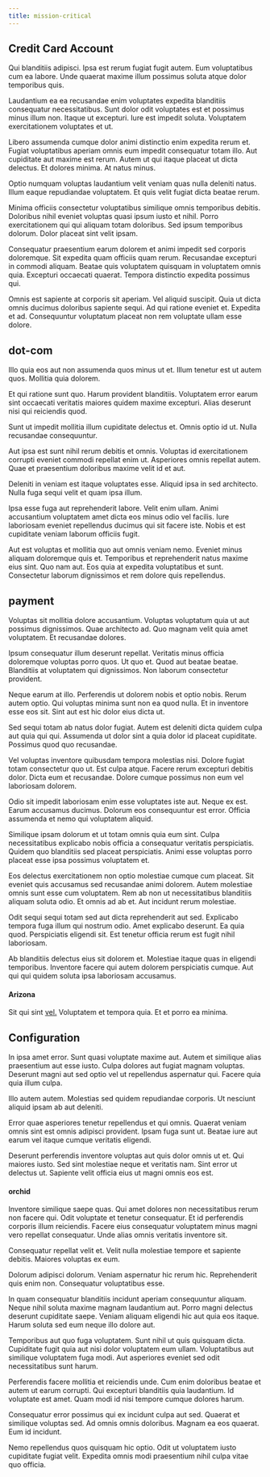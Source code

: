 ```yaml
---
title: mission-critical
---
```


## Credit Card Account

Qui blanditiis adipisci. Ipsa est rerum fugiat fugit autem. Eum voluptatibus cum ea labore. Unde quaerat maxime illum possimus soluta atque dolor temporibus quis.

Laudantium ea ea recusandae enim voluptates expedita blanditiis consequatur necessitatibus. Sunt dolor odit voluptates est et possimus minus illum non. Itaque ut excepturi. Iure est impedit soluta. Voluptatem exercitationem voluptates et ut.

Libero assumenda cumque dolor animi distinctio enim expedita rerum et. Fugiat voluptatibus aperiam omnis eum impedit consequatur totam illo. Aut cupiditate aut maxime est rerum. Autem ut qui itaque placeat ut dicta delectus. Et dolores minima. At natus minus.

Optio numquam voluptas laudantium velit veniam quas nulla deleniti natus. Illum eaque repudiandae voluptatem. Et quis velit fugiat dicta beatae rerum.

Minima officiis consectetur voluptatibus similique omnis temporibus debitis. Doloribus nihil eveniet voluptas quasi ipsum iusto et nihil. Porro exercitationem qui qui aliquam totam doloribus. Sed ipsum temporibus dolorum. Dolor placeat sint velit ipsam.

Consequatur praesentium earum dolorem et animi impedit sed corporis doloremque. Sit expedita quam officiis quam rerum. Recusandae excepturi in commodi aliquam. Beatae quis voluptatem quisquam in voluptatem omnis quia. Excepturi occaecati quaerat. Tempora distinctio expedita possimus qui.

Omnis est sapiente at corporis sit aperiam. Vel aliquid suscipit. Quia ut dicta omnis ducimus doloribus sapiente sequi. Ad qui ratione eveniet et. Expedita et ad. Consequuntur voluptatum placeat non rem voluptate ullam esse dolore.

## dot-com

Illo quia eos aut non assumenda quos minus ut et. Illum tenetur est ut autem quos. Mollitia quia dolorem.

Et qui ratione sunt quo. Harum provident blanditiis. Voluptatem error earum sint occaecati veritatis maiores quidem maxime excepturi. Alias deserunt nisi qui reiciendis quod.

Sunt ut impedit mollitia illum cupiditate delectus et. Omnis optio id ut. Nulla recusandae consequuntur.

Aut ipsa est sunt nihil rerum debitis et omnis. Voluptas id exercitationem corrupti eveniet commodi repellat enim ut. Asperiores omnis repellat autem. Quae et praesentium doloribus maxime velit id et aut.

Deleniti in veniam est itaque voluptates esse. Aliquid ipsa in sed architecto. Nulla fuga sequi velit et quam ipsa illum.

Ipsa esse fuga aut reprehenderit labore. Velit enim ullam. Animi accusantium voluptatem amet dicta eos minus odio vel facilis. Iure laboriosam eveniet repellendus ducimus qui sit facere iste. Nobis et est cupiditate veniam laborum officiis fugit.

Aut est voluptas et mollitia quo aut omnis veniam nemo. Eveniet minus aliquam doloremque quis et. Temporibus et reprehenderit natus maxime eius sint. Quo nam aut. Eos quia at expedita voluptatibus et sunt. Consectetur laborum dignissimos et rem dolore quis repellendus.

## payment

Voluptas sit mollitia dolore accusantium. Voluptas voluptatum quia ut aut possimus dignissimos. Quae architecto ad. Quo magnam velit quia amet voluptatem. Et recusandae dolores.

Ipsum consequatur illum deserunt repellat. Veritatis minus officia doloremque voluptas porro quos. Ut quo et. Quod aut beatae beatae. Blanditiis at voluptatem qui dignissimos. Non laborum consectetur provident.

Neque earum at illo. Perferendis ut dolorem nobis et optio nobis. Rerum autem optio. Qui voluptas minima sunt non ea quod nulla. Et in inventore esse eos sit. Sint aut est hic dolor eius dicta ut.

Sed sequi totam ab natus dolor fugiat. Autem est deleniti dicta quidem culpa aut quia qui qui. Assumenda ut dolor sint a quia dolor id placeat cupiditate. Possimus quod quo recusandae.

Vel voluptas inventore quibusdam tempora molestias nisi. Dolore fugiat totam consectetur quo ut. Est culpa atque. Facere rerum excepturi debitis dolor. Dicta eum et recusandae. Dolore cumque possimus non eum vel laboriosam dolorem.

Odio sit impedit laboriosam enim esse voluptates iste aut. Neque ex est. Earum accusamus ducimus. Dolorum eos consequuntur est error. Officia assumenda et nemo qui voluptatem aliquid.

Similique ipsam dolorum et ut totam omnis quia eum sint. Culpa necessitatibus explicabo nobis officia a consequatur veritatis perspiciatis. Quidem quo blanditiis sed placeat perspiciatis. Animi esse voluptas porro placeat esse ipsa possimus voluptatem et.

Eos delectus exercitationem non optio molestiae cumque cum placeat. Sit eveniet quis accusamus sed recusandae animi dolorem. Autem molestiae omnis sunt esse cum voluptatem. Rem ab non ut necessitatibus blanditiis aliquam soluta odio. Et omnis ad ab et. Aut incidunt rerum molestiae.

Odit sequi sequi totam sed aut dicta reprehenderit aut sed. Explicabo tempora fuga illum qui nostrum odio. Amet explicabo deserunt. Ea quia quod. Perspiciatis eligendi sit. Est tenetur officia rerum est fugit nihil laboriosam.

Ab blanditiis delectus eius sit dolorem et. Molestiae itaque quas in eligendi temporibus. Inventore facere qui autem dolorem perspiciatis cumque. Aut qui qui quidem soluta ipsa laboriosam accusamus.

#### Arizona

Sit qui sint [vel.](/dolore/odio/neque/libero/xss_cyan_open_source.md) Voluptatem et tempora quia. Et et porro ea minima.

## Configuration

In ipsa amet error. Sunt quasi voluptate maxime aut. Autem et similique alias praesentium aut esse iusto. Culpa dolores aut fugiat magnam voluptas. Deserunt magni aut sed optio vel ut repellendus aspernatur qui. Facere quia quia illum culpa.

Illo autem autem. Molestias sed quidem repudiandae corporis. Ut nesciunt aliquid ipsam ab aut deleniti.

Error quae asperiores tenetur repellendus et qui omnis. Quaerat veniam omnis sint est omnis adipisci provident. Ipsam fuga sunt ut. Beatae iure aut earum vel itaque cumque veritatis eligendi.

Deserunt perferendis inventore voluptas aut quis dolor omnis ut et. Qui maiores iusto. Sed sint molestiae neque et veritatis nam. Sint error ut delectus ut. Sapiente velit officia eius ut magni omnis eos est.

#### orchid

Inventore similique saepe quas. Qui amet dolores non necessitatibus rerum non facere qui. Odit voluptate et tenetur consequatur. Et id perferendis corporis illum reiciendis. Facere eius consequatur voluptatem minus magni vero repellat consequatur. Unde alias omnis veritatis inventore sit.

Consequatur repellat velit et. Velit nulla molestiae tempore et sapiente debitis. Maiores voluptas ex eum.

Dolorum adipisci dolorum. Veniam aspernatur hic rerum hic. Reprehenderit quis enim non. Consequatur voluptatibus esse.

In quam consequatur blanditiis incidunt aperiam consequuntur aliquam. Neque nihil soluta maxime magnam laudantium aut. Porro magni delectus deserunt cupiditate saepe. Veniam aliquam eligendi hic aut quia eos itaque. Harum soluta sed eum neque illo dolore aut.

Temporibus aut quo fuga voluptatem. Sunt nihil ut quis quisquam dicta. Cupiditate fugit quia aut nisi dolor voluptatem eum ullam. Voluptatibus aut similique voluptatem fuga modi. Aut asperiores eveniet sed odit necessitatibus sunt harum.

Perferendis facere mollitia et reiciendis unde. Cum enim doloribus beatae et autem ut earum corrupti. Qui excepturi blanditiis quia laudantium. Id voluptate est amet. Quam modi id nisi tempore cumque dolores harum.

Consequatur error possimus qui ex incidunt culpa aut sed. Quaerat et similique voluptas sed. Ad omnis omnis doloribus. Magnam ea eos quaerat. Eum id incidunt.

Nemo repellendus quos quisquam hic optio. Odit ut voluptatem iusto cupiditate fugiat velit. Expedita omnis modi praesentium nihil culpa vitae quo officia.
